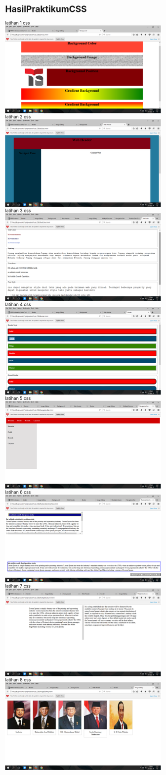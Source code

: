 # HasilPraktikumCSS
latihan 1 css
![alt text](https://github.com/Valenzidanae/HasilPraktikumCSS/blob/master/Screenshot%20(21).png?raw=true)
latihan 2 css
![alt text](https://github.com/Valenzidanae/HasilPraktikumCSS/blob/master/Screenshot%20(22).png?raw=true)
latihan 3 css
![alt text](https://github.com/Valenzidanae/HasilPraktikumCSS/blob/master/Screenshot%20(29).png?raw=true)
latihan 4 css
![alt text](https://github.com/Valenzidanae/HasilPraktikumCSS/blob/master/Screenshot%20(23).png?raw=true)
latihan 5 css
![alt text](https://github.com/Valenzidanae/HasilPraktikumCSS/blob/master/Screenshot%20(27).png?raw=true)
latihan 6 css
![alt text](https://github.com/Valenzidanae/HasilPraktikumCSS/blob/master/Screenshot%20(28).png?raw=true)
latihan 7 css
![alt text](https://github.com/Valenzidanae/HasilPraktikumCSS/blob/master/Screenshot%20(26).png?raw=true)
latihan 8 css
![alt text](https://github.com/Valenzidanae/HasilPraktikumCSS/blob/master/Screenshot%20(25).png?raw=true)

